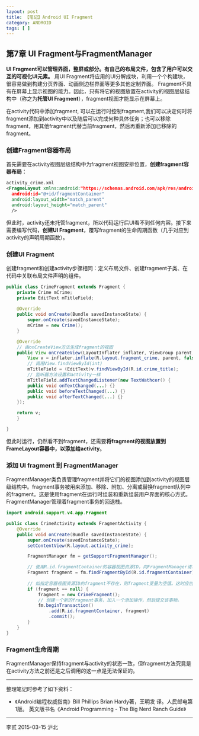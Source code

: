 ```yaml
---
layout: post
title: 【笔记】Android UI Fragment
category: ANDROID
tags: [ ]
---
```


## 第7章 UI Fragment与FragmentManager

**UI Fragment可以管理界面，整屏或部分。有自己的布局文件，包含了用户可以交互的可视化UI元素。**
用UI Fragment将应用的UI分解成块，利用一个个构建块，很容易做到构建分页界面、动画侧边栏界面等更多其他定制界面。
Fragment不具有在屏幕上显示视图的能力。因此，只有将它的视图放置在activity的视图层级结构中（称之为**托管UI Fragment**），fragment视图才能显示在屏幕上。

在activity代码中添加fragment, 可以在运行时控制fragment,我们可以决定何时将fragment添加到activity中以及随后可以完成何种具体任务；也可以移除fragment，用其他fragment代替当前fragment，然后再重新添加已移除的fragment。

### 创建Fragment容器布局

首先需要在activity视图层级结构中为fragment视图安排位置，**创建fragment容器布局**：

```xml
activity_crime.xml
<FragmeLayout xmlns:android:"https://schemas.android.com/apk/res/android"
  android:id="@+id/fragmentContainer"
  android:layout_width="match_parent"
  android:layout_height="match_parent"
  />
```
但此时，activity还未托管fragment，所以代码运行后UI看不到任何内容。接下来需要编写代码，**创建UI Fragment**，覆写fragment的生命周期函数（几乎对应到activity的声明周期函数）。

### 创建UI Fragment

创建fragment和创建activity步骤相同：定义布局文件、创建fragment子类、在代码中关联布局文件声明的组件。

```Java
public class CrimeFragment extends Fragment {
    private Crime mCrime;
    private EditText mTitleField;
    
    @Override
    public void onCreate(Bundle savedInstanceState) {
        super.onCreate(savedInstanceState);
        mCrime = new Crime();
    }

    @Override
    // 由onCreateView方法生成fragment的视图
    public View onCreateView(LayoutInflater inflater, ViewGroup parent, Bundle savedInstanceState) {
        View v = inflater.inflate(R.layout.fragment_crime, parent, false);
        // 调用View.findViewById(int)
        mTitleField = (EditText)v.findViewById(R.id.crime_title);
        // 监听器方法设置和activity一样
        mTitleField.addTextChangedListener(new TextWathcer() {
	    public void onTextChanged(...) {}
	    public void beforeTextChanged(...) {}
	    public void afterTextChanged(...) {}
	});

	return v;
    }

}
```
但此时运行，仍然看不到fragment，还需要**将fragment的视图放置到FrameLayout容器中，以添加给activity**。

### 添加 UI fragment 到 FragmentManager

FragmentManager类负责管理fragment并将它们的视图添加到activity的视图层级结构中。fragment事务被用来添加、移除、附加、分离或替换fragment队列中的fragment。这是使用fragment在运行时组装和重新组装用户界面的核心方式。FragmentManager管理着fragment事务的回退栈。

```Java
import android.support.v4.app.Fragment

public class CrimeActivity extends FragmentActivity {
    @Override
    public void onCreate(Bundle savedInstanceState) {
        super.onCreate(savedInstanceState);
        setContentView(R.layout.activity_crime);

        FragmentManager fm = getSupportFragmentManager();

        // 使用R.id.fragmentContainer的容器视图资源ID，向FragmentManager请求获取fragment。如要获取的fragment在队列中已经存在，FragmentManager随即会将之返还。
        Fragment fragment = fm.findFragmentById(R.id.fragmentContainer);
	
        // 如指定容器视图资源ID的fragment不存在，则fragment变量为空值。这时应创建一个新的CrimeFragment，并开启一个新的fragment事务(transaction)，然后在事务里将新建的fragment添加到队列中。
        if (fragment == null) {
            fragment = new CrimeFragment();
            // 创建一个新的fragment事务，加入一个添加操作，然后提交该事物。
            fm.beginTransaction()
                .add(R.id.fragmentContainer, fragment)
                .commit();
        }
    }
}
```

### Fragment生命周期

FragmentManager保持fragment与activity的状态一致，但fragment方法究竟是在activity方法之前还是之后调用的这一点是无法保证的。

---

整理笔记时参考了如下资料：

- 《Android编程权威指南》Bill Phillips  Brian Hardy著，王明发 译。人民邮电第1版。
    英文版书名《Android Programming - The Big Nerd Ranch Guide》

---
李贰 2015-03-15 沪北
